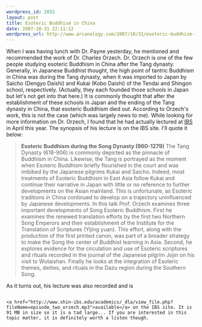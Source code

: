 ```yaml
--- 
wordpress_id: 2032
layout: post
title: Esoteric Buddhism in China
date: 2007-10-31 22:11:12
wordpress_url: http://www.arcanology.com/2007/10/31/esoteric-buddhism-in-china/
---
```

When I was having lunch with Dr. Payne yesterday, he mentioned and recommended the work of Dr. Charles Orzech. Dr. Orzech is one of the few people studying esoteric Buddhism in China after the Tang dynasty. Generally, in Japanese Buddhist thought, the high point of tantric Buddhism in China was during the Tang dynasty, when it was imported to Japan by Saicho (Dengyo Daishi) and Kukai (Kobo Daishi) of the Tendai and Shingon school, respectively. (Actually, they each founded those schools in Japan but let's not get into that here.) It is commonly thought that after the establishment of these schools in Japan and the ending of the Tang dynasty in China, that esoteric Buddhism died out. According to Orzech's work, this is not the case (which was largely news to me). While looking for more information on Dr. Orzech, I found that he had actually lectured at <a href="http://shin-ibs.edu">IBS</a> in April this year. The synopsis of his lecture is on the IBS site. I'll quote it below: <blockquote>
                                                                                                                                                                                                                                                                                                                                                                                                                                                                                                                                                                                                                                                                                                                                                                                                                                                                                      <strong>Esoteric Buddhism during the Song Dynasty (960-1279)</strong> The Tang Dynasty (618-906) is commonly depicted as the pinnacle of Buddhism in China. Likewise, the Tang is portrayed as the moment when Esoteric Buddhism briefly flourished in the court and was imbibed by the Japanese pilgrims Kukai and Saicho. Indeed, most treatments of Esoteric Buddhism in East Asia follow Kukai and continue their narrative in Japan with little or no reference to further developments on the Asian mainland. This is unfortunate, as Esoteric traditions in China continued to develop on a trajectory uninfluenced by Japanese developments. In this talk Prof. Orzech examines three important developments of Song Esoteric Buddhism. First he examines the renewed translation efforts by the first two Northern Song Emperors and their establishment of the Institute for the Translation of Scriptures (Yijing yuan). This effort, along with the production of the first printed canon, was part of a broader strategy to make the Song the center of Buddhist learning in Asia. Second, he explores evidence for the circulation and use of Esoteric scriptures and rituals recorded in the journal of the Japanese pilgrim Jojin on his visit to Wutaishan. Finally he looks at the integration of Esoteric themes, deities, and rituals in the Dazu region during the Southern Song.
                                                                                                                                                                                                                                                                                                                                                                                                                                                                                                                                                                                                                                                                                                                                                                                                                                                                                    </blockquote> As it turns out, his lecture was also recorded and is 
                                                                                                                                                                                                                                                                                                                                                                                                                                                                                                                                                                                                                                                                                                                                                                                                                                                                                    
                                                                                                                                                                                                                                                                                                                                                                                                                                                                                                                                                                                                                                                                                                                                                                                                                                                                                    <a href="http://www.shin-ibs.edu/academics/_dla/view_file.php?fileName=episode_two_orzech.mp3">available</a> on the IBS site. It is 91 MB in size so it is a tad large... If you are interested in this topic matter, it is definitely worth a listen though.